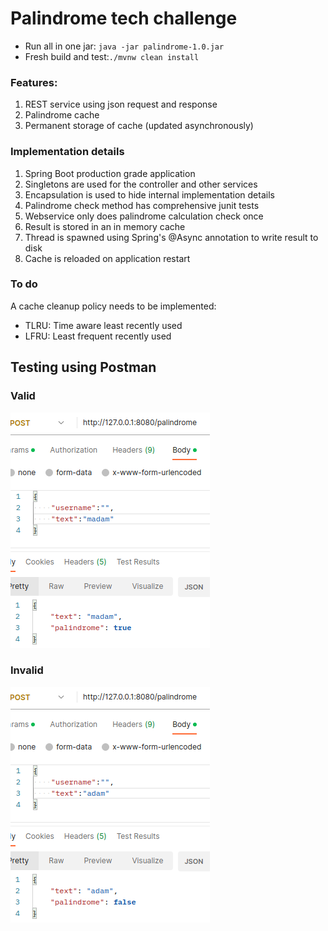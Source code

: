 # Palindrome tech challenge
- Run all in one jar: ```java -jar palindrome-1.0.jar```
- Fresh build and test:```./mvnw clean install```

### Features:
1. REST service using json request and response
2. Palindrome cache
3. Permanent storage of cache (updated asynchronously)

### Implementation details
1. Spring Boot production grade application
2. Singletons are used for the controller and other services
3. Encapsulation is used to hide internal implementation details
4. Palindrome check method has comprehensive junit tests
5. Webservice only does palindrome calculation check once 
6. Result is stored in an in memory cache
7. Thread is spawned using Spring's @Async annotation to write result to disk
8. Cache is reloaded on application restart

### To do
A cache cleanup policy needs to be implemented:
- TLRU: Time aware least recently used
- LFRU: Least frequent recently used

## Testing using Postman
### Valid
![Valid palindrome](https://github.com/rabzobi/palindrome/blob/main/images/valid.png)
### Invalid
![Invalid palindrome](https://github.com/rabzobi/palindrome/blob/main/images/invalid.png)
